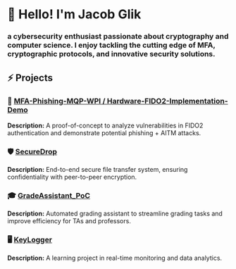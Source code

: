 # 👋 Hello! I'm Jacob Glik
### a cybersecurity enthusiast passionate about cryptography and computer science. I enjoy tackling the cutting edge of MFA, cryptographic protocols, and innovative security solutions.

## ⚡ Projects

### 🔑 [MFA-Phishing-MQP-WPI / Hardware-FIDO2-Implementation-Demo](https://github.com/MFA-Phishing-MQP-WPI/Hardware-FIDO2-Implementation-Demo)  
**Description:** A proof-of-concept to analyze vulnerabilities in FIDO2 authentication and demonstrate potential phishing + AITM attacks.

### 🛡️ [SecureDrop](SecureDrop)  
**Description:** End-to-end secure file transfer system, ensuring confidentiality with peer-to-peer encryption.

### 🎓 [GradeAssistant_PoC](GradeAssistant_PoC)  
**Description:** Automated grading assistant to streamline grading tasks and improve efficiency for TAs and professors.

### 🖥️ [KeyLogger](KeyLogger)  
**Description:** A learning project in real-time monitoring and data analytics.
